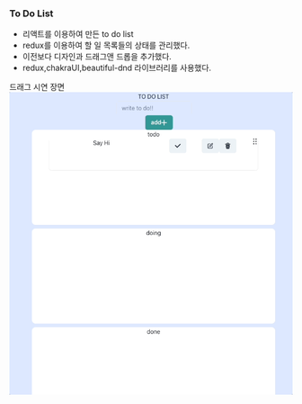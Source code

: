 ### To Do List
- 리액트를 이용하여 만든 to do list
- redux를 이용하여 할 일 목록들의 상태를 관리했다.
- 이전보다 디자인과 드래그앤 드롭을 추가했다.
- redux,chakraUI,beautiful-dnd 라이브러리를 사용했다.

 드래그 시연 장면
<img src="./todolist.gif" />